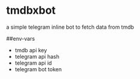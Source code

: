 # tmdbxbot
a simple telegram inline bot to fetch data from tmdb

##env-vars

- tmdb api key
- telegram api hash
- telegram api id
- telegram bot token
